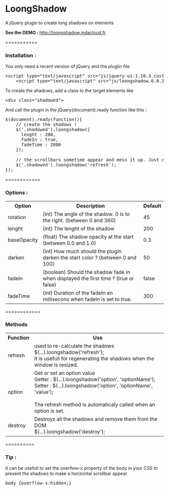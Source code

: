 LoongShadow
===========

A jQuery plugin to create long shadows on elements


<strong>See the DEMO : </strong><a href="http://loongshadow.indacloud.fr">http://loongshadow.indacloud.fr</a>

===========

<h3>Installation :</h3>

You only need a recent version of jQuery and the plugiin file.

<pre>&lt;script type="text/javascript" src="js/jquery-ui-1.10.3.custom.min.js"&gt;&lt;/script&gt;
    &lt;script type="text/javascript" src="js/loongshadow.0.0.2.js"&gt;&lt;/script&gt;
</pre>

To create the shadows, add a class to the target elements like <pre>&lt;div class="shadowed"&gt;</pre>

And call the plugin in the jQuery(document).ready function like this :

<pre>
$(document).ready(function(){
	// create the shadows !
	$('.shadowed').loongshadow({
	  lenght : 200,
	  fadeIn : true,
	  fadeTime : 2000
	});

	// the scrollbars sometime appear and mess it up. Just call the refresh method.
	$('.shadowed').loongshadow('refresh');
});
</pre>

============

<h3>Options :</h3>

<table>
	<tr>
		<th>Option</th>
		<th>Description</th>
		<th>Default</th>
	</tr>
	<tr>
		<td>rotation</td>
		<td>(int) The angle of the shadow. 0 is to the right. (between 0 and 360)</td>
		<td>45</td>
	</tr>
	<tr>
		<td>lenght</td>
		<td>(int) The lenght of the shadow</td>
		<td>200</td>
	</tr>
	<tr>
		<td>baseOpacity</td>
		<td>(float) The shadow opacity at the start (between 0.0 and 1.0)</td>
		<td>0.3</td>
	</tr>
	<tr>
		<td>darken</td>
		<td>(int) How much should the plugin darken the start color ? (between 0 and 100)</td>
		<td>50</td>
	</tr>
	<tr>
		<td>fadeIn</td>
		<td>(boolean) Should the shadow fade in when displayed the first time ? (true or false)</td>
		<td>false</td>
	</tr>
	<tr>
		<td>fadeTime</td>
		<td>(int) Duration of the fadeIn en millisecons when fadeIn is set to true.</td>
		<td>300</td>
	</tr>
</table>

============

<h3>Methods</h3>

<table>
	<tr>
		<th>Function</th>
		<th>Use</th>
	</tr>
	<tr>
		<td>refresh</td>
		<td>used to re-calculate the shadows<br />
			$(...).loongshadow('refresh');<br />
			It is usefull for regenerating the shadows when the window is resized.
		</td>
	</tr>
	<tr>
		<td>option</td>
		<td>Get or set an option value<br />
			Getter : $(...).loongshadow('option', 'optionName');<br />
			Setter : $(...).loongshadow('option', 'optionName', 'value');<br /><br>
			The refresh method is automaticaly called when an option is set.
		</td>
	</tr>
	<tr>
		<td>destroy</td>
		<td>Destroys all the shadows and remove them from the DOM<br />
			$(...).loongshadow('destroy');			
		</td>
	</tr>
</table>

==========

<h3>Tip :</h3>
<p>It can be usefull to set the overflow-x property of the body in your CSS to prevent the shadows to make a horizontal scrollbar appear.</p>
<pre>body {overflow-x:hidden;}</pre>